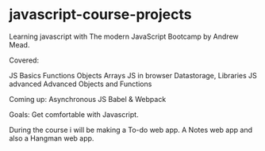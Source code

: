 # javascript-course-projects
Learning javascript with The modern JavaScript Bootcamp by Andrew Mead.


Covered:

JS Basics
Functions
Objects 
Arrays
JS in browser
Datastorage, Libraries
JS advanced
Advanced Objects and Functions

Coming up:
Asynchronous JS
Babel & Webpack

Goals: Get comfortable with Javascript. 

During the course i will be making a To-do web app. A Notes web app and also a Hangman web app.
